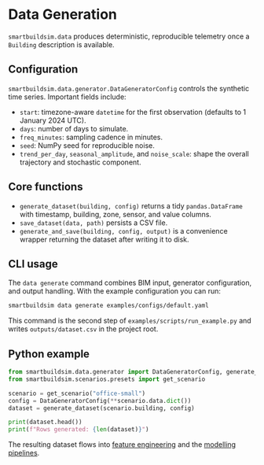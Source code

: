 # Data Generation

`smartbuildsim.data` produces deterministic, reproducible telemetry once a
`Building` description is available.

## Configuration

`smartbuildsim.data.generator.DataGeneratorConfig` controls the synthetic time
series. Important fields include:

- `start`: timezone-aware `datetime` for the first observation (defaults to
  1 January 2024 UTC).
- `days`: number of days to simulate.
- `freq_minutes`: sampling cadence in minutes.
- `seed`: NumPy seed for reproducible noise.
- `trend_per_day`, `seasonal_amplitude`, and `noise_scale`: shape the overall
  trajectory and stochastic component.

## Core functions

- `generate_dataset(building, config)` returns a tidy `pandas.DataFrame` with
  timestamp, building, zone, sensor, and value columns.
- `save_dataset(data, path)` persists a CSV file.
- `generate_and_save(building, config, output)` is a convenience wrapper
  returning the dataset after writing it to disk.

## CLI usage

The `data generate` command combines BIM input, generator configuration, and
output handling. With the example configuration you can run:

```bash
smartbuildsim data generate examples/configs/default.yaml
```

This command is the second step of `examples/scripts/run_example.py` and writes
`outputs/dataset.csv` in the project root.

## Python example

```python
from smartbuildsim.data.generator import DataGeneratorConfig, generate_dataset
from smartbuildsim.scenarios.presets import get_scenario

scenario = get_scenario("office-small")
config = DataGeneratorConfig(**scenario.data.dict())
dataset = generate_dataset(scenario.building, config)

print(dataset.head())
print(f"Rows generated: {len(dataset)}")
```

The resulting dataset flows into [feature engineering](features.md) and the
[modelling pipelines](models/index.md).
